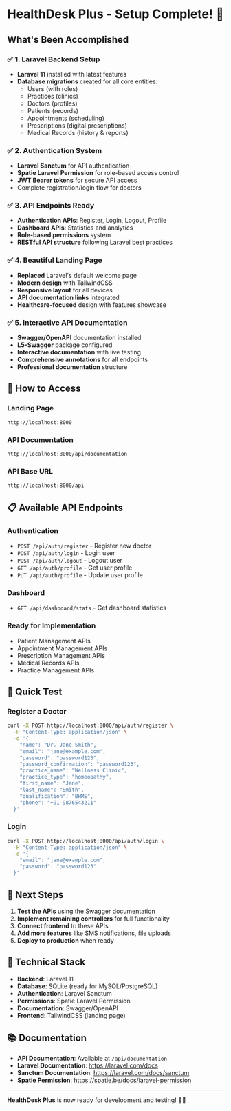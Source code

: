 # HealthDesk Plus - Setup Complete! 🎉

## What's Been Accomplished

### ✅ 1. Laravel Backend Setup
- **Laravel 11** installed with latest features
- **Database migrations** created for all core entities:
  - Users (with roles)
  - Practices (clinics)
  - Doctors (profiles)
  - Patients (records)
  - Appointments (scheduling)
  - Prescriptions (digital prescriptions)
  - Medical Records (history & reports)

### ✅ 2. Authentication System
- **Laravel Sanctum** for API authentication
- **Spatie Laravel Permission** for role-based access control
- **JWT Bearer tokens** for secure API access
- Complete registration/login flow for doctors

### ✅ 3. API Endpoints Ready
- **Authentication APIs**: Register, Login, Logout, Profile
- **Dashboard APIs**: Statistics and analytics
- **Role-based permissions** system
- **RESTful API structure** following Laravel best practices

### ✅ 4. Beautiful Landing Page
- **Replaced** Laravel's default welcome page
- **Modern design** with TailwindCSS
- **Responsive layout** for all devices
- **API documentation links** integrated
- **Healthcare-focused** design with features showcase

### ✅ 5. Interactive API Documentation
- **Swagger/OpenAPI** documentation installed
- **L5-Swagger** package configured
- **Interactive documentation** with live testing
- **Comprehensive annotations** for all endpoints
- **Professional documentation** structure

## 🚀 How to Access

### Landing Page
```
http://localhost:8000
```

### API Documentation
```
http://localhost:8000/api/documentation
```

### API Base URL
```
http://localhost:8000/api
```

## 📋 Available API Endpoints

### Authentication
- `POST /api/auth/register` - Register new doctor
- `POST /api/auth/login` - Login user
- `POST /api/auth/logout` - Logout user
- `GET /api/auth/profile` - Get user profile
- `PUT /api/auth/profile` - Update user profile

### Dashboard
- `GET /api/dashboard/stats` - Get dashboard statistics

### Ready for Implementation
- Patient Management APIs
- Appointment Management APIs
- Prescription Management APIs
- Medical Records APIs
- Practice Management APIs

## 🧪 Quick Test

### Register a Doctor
```bash
curl -X POST http://localhost:8000/api/auth/register \
  -H "Content-Type: application/json" \
  -d '{
    "name": "Dr. Jane Smith",
    "email": "jane@example.com",
    "password": "password123",
    "password_confirmation": "password123",
    "practice_name": "Wellness Clinic",
    "practice_type": "homeopathy",
    "first_name": "Jane",
    "last_name": "Smith",
    "qualification": "BHMS",
    "phone": "+91-9876543211"
  }'
```

### Login
```bash
curl -X POST http://localhost:8000/api/auth/login \
  -H "Content-Type: application/json" \
  -d '{
    "email": "jane@example.com",
    "password": "password123"
  }'
```

## 🎯 Next Steps

1. **Test the APIs** using the Swagger documentation
2. **Implement remaining controllers** for full functionality
3. **Connect frontend** to these APIs
4. **Add more features** like SMS notifications, file uploads
5. **Deploy to production** when ready

## 🔧 Technical Stack

- **Backend**: Laravel 11
- **Database**: SQLite (ready for MySQL/PostgreSQL)
- **Authentication**: Laravel Sanctum
- **Permissions**: Spatie Laravel Permission
- **Documentation**: Swagger/OpenAPI
- **Frontend**: TailwindCSS (landing page)

## 📚 Documentation

- **API Documentation**: Available at `/api/documentation`
- **Laravel Documentation**: https://laravel.com/docs
- **Sanctum Documentation**: https://laravel.com/docs/sanctum
- **Spatie Permission**: https://spatie.be/docs/laravel-permission

---

**HealthDesk Plus** is now ready for development and testing! 🏥✨
